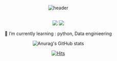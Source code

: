 <div align="center">

![header](https://capsule-render.vercel.app/api?type=Slice&color=2F0B82&height=150&section=header&text=SHlim&fontColor=b49eec&fontSize=70&animation=fadeIn&fontAlignY=55)

<br/>
<img src="https://img.shields.io/badge/Python-3776AB?style=for-the-badge&logo=Python&logoColor=white">
<img src="https://img.shields.io/badge/github-181717?style=for-the-badge&logo=github&logoColor=white"> 

<br/>

🌱 I’m currently learning : python, Data enginieering

![Anurag's GitHub stats](https://github-readme-stats.vercel.app/api?username=shlim1392&show_icons=true&theme=radical)

[![Hits](https://hits.seeyoufarm.com/api/count/incr/badge.svg?url=https%3A%2F%2Fgithub.com%2Fshlim1392&count_bg=%232F0B82&title_bg=%23160827&icon=github.svg&icon_color=%23FFFFFF&title=hits&edge_flat=false)](https://hits.seeyoufarm.com)

</div>

<!-- - 👯 I’m looking to collaborate on 프로젝트
- 🤔 I’m looking for help with 
- 💬 Ask me about ...
- 📫 How to reach me: 이메일
- 😄 Pronouns: 
- ⚡ Fun fact: 특장점 -->

